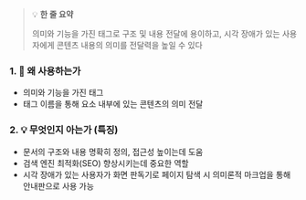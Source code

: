 > 💡 **한 줄 요약**
> 
> 의미와 기능을 가진 태그로 구조 및 내용 전달에 용이하고, 시각 장애가 있는 사용자에게 콘텐츠 내용의 의미를 전달력을 높일 수 있다


### 1. 🤔 왜 사용하는가

- 의미와 기능을 가진 태그
- 태그 이름을 통해 요소 내부에 있는 콘텐츠의 의미 전달

### 2. 💡 무엇인지 아는가 (특징)

- 문서의 구조와 내용 명확히 정의, 접근성 높이는데 도움
- 검색 엔진 최적화(SEO) 향상시키는데 중요한 역할
- 시각 장애가 있는 사용자가 화면 판독기로 페이지 탐색 시 의미론적 마크업을 통해 안내판으로 사용 가능